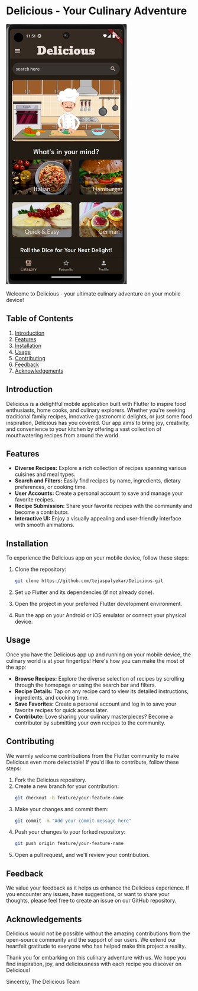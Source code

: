 # Delicious - Your Culinary Adventure

![Delicious](https://github.com/tejaspalyekar/Delicious/blob/main/delicious_cover_.png)

Welcome to Delicious - your ultimate culinary adventure on your mobile device!

## Table of Contents
1. [Introduction](#introduction)
2. [Features](#features)
3. [Installation](#installation)
4. [Usage](#usage)
5. [Contributing](#contributing)
6. [Feedback](#feedback)
7. [Acknowledgements](#acknowledgements)

## Introduction
Delicious is a delightful mobile application built with Flutter to inspire food enthusiasts, home cooks, and culinary explorers. Whether you're seeking traditional family recipes, innovative gastronomic delights, or just some food inspiration, Delicious has you covered. Our app aims to bring joy, creativity, and convenience to your kitchen by offering a vast collection of mouthwatering recipes from around the world.

## Features
- **Diverse Recipes:** Explore a rich collection of recipes spanning various cuisines and meal types.
- **Search and Filters:** Easily find recipes by name, ingredients, dietary preferences, or cooking time.
- **User Accounts:** Create a personal account to save and manage your favorite recipes.
- **Recipe Submission:** Share your favorite recipes with the community and become a contributor.
- **Interactive UI:** Enjoy a visually appealing and user-friendly interface with smooth animations.

## Installation
To experience the Delicious app on your mobile device, follow these steps:

1. Clone the repository:
   ```bash
   git clone https://github.com/tejaspalyekar/Delicious.git
   ```

2. Set up Flutter and its dependencies (if not already done).

3. Open the project in your preferred Flutter development environment.

4. Run the app on your Android or iOS emulator or connect your physical device.

## Usage
Once you have the Delicious app up and running on your mobile device, the culinary world is at your fingertips! Here's how you can make the most of the app:

- **Browse Recipes:** Explore the diverse selection of recipes by scrolling through the homepage or using the search bar and filters.
- **Recipe Details:** Tap on any recipe card to view its detailed instructions, ingredients, and cooking time.
- **Save Favorites:** Create a personal account and log in to save your favorite recipes for quick access later.
- **Contribute:** Love sharing your culinary masterpieces? Become a contributor by submitting your own recipes to the community.

## Contributing
We warmly welcome contributions from the Flutter community to make Delicious even more delectable! If you'd like to contribute, follow these steps:

1. Fork the Delicious repository.
2. Create a new branch for your contribution:
   ```bash
   git checkout -b feature/your-feature-name
   ```
3. Make your changes and commit them:
   ```bash
   git commit -m "Add your commit message here"
   ```
4. Push your changes to your forked repository:
   ```bash
   git push origin feature/your-feature-name
   ```
5. Open a pull request, and we'll review your contribution.

## Feedback
We value your feedback as it helps us enhance the Delicious experience. If you encounter any issues, have suggestions, or want to share your thoughts, please feel free to create an issue on our GitHub repository.

## Acknowledgements
Delicious would not be possible without the amazing contributions from the open-source community and the support of our users. We extend our heartfelt gratitude to everyone who has helped make this project a reality.

Thank you for embarking on this culinary adventure with us. We hope you find inspiration, joy, and deliciousness with each recipe you discover on Delicious!

Sincerely,
The Delicious Team


